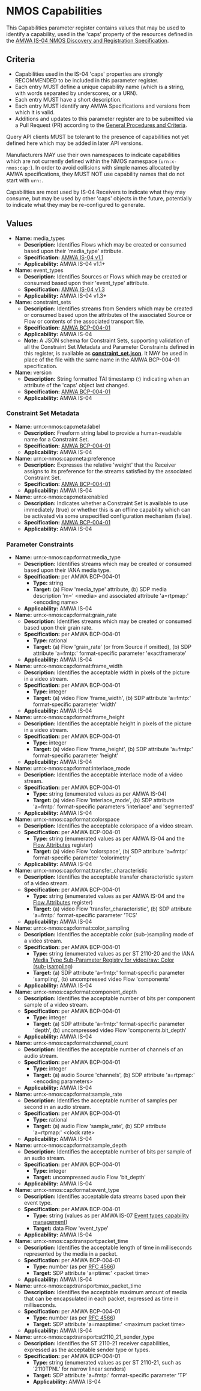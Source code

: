 # NMOS Capabilities

This Capabilities parameter register contains values that may be used to identify a capability, used in the 'caps' property of the resources defined in the [AMWA IS-04 NMOS Discovery and Registration Specification](https://specs.amwa.tv/is-04/).

## Criteria

- Capabilities used in the IS-04 'caps' properties are strongly RECOMMENDED to be included in this parameter register.
- Each entry MUST define a unique capability name (which is a string, with words separated by underscores, or a URN).
- Each entry MUST have a short description.
- Each entry MUST identify any AMWA Specifications and versions from which it is valid.
- Additions and updates to this parameter register are to be submitted via a Pull Request (PR) according to the [General Procedures and Criteria](../common/).

Query API clients MUST be tolerant to the presence of capabilities not yet defined here which may be added in later API versions.

Manufacturers MAY use their own namespaces to indicate capabilities which are not currently defined within the NMOS namespace (`urn:x-nmos:cap:`). In order to avoid collisions with simple names allocated by AMWA specifications, they MUST NOT use capability names that do not start with `urn:`.

Capabilities are most used by IS-04 Receivers to indicate what they may consume, but may be used by other 'caps' objects in the future, potentially to indicate what they may be re-configured to generate.

## Values

- **Name:** media_types
  - **Description:** Identifies Flows which may be created or consumed based upon their 'media_type' attribute.
  - **Specification:** [AMWA IS-04 v1.1](https://specs.amwa.tv/is-04/v1.1.x/)
  - **Applicability:** AMWA IS-04 v1.1+
- **Name:** event_types
  - **Description:** Identifies Sources or Flows which may be created or consumed based upon their 'event_type' attribute.
  - **Specification:** [AMWA IS-04 v1.3](hhttps://specs.amwa.tv/is-04/v1.3.x/)
  - **Applicability:** AMWA IS-04 v1.3+
- **Name:** constraint_sets
  - **Description:** Identifies streams from Senders which may be created or consumed based upon the attributes of the associated Source or Flow or contents of the associated transport file.
  - **Specification:** [AMWA BCP-004-01](https://specs.amwa.tv/bcp-004-01/v1.0.x/)
  - **Applicability:** AMWA IS-04
  - **Note:** A JSON schema for Constraint Sets, supporting validation of all the Constraint Set Metadata and Parameter Constraints defined in this register, is available as **[constraint_set.json](constraint_set.json)**.
    It MAY be used in place of the file with the same name in the AMWA BCP-004-01 specification.
- **Name:** version
  - **Description:** String formatted TAI timestamp (<seconds>:<nanoseconds>) indicating when an attribute of the 'caps' object last changed.
  - **Specification:** [AMWA BCP-004-01](https://specs.amwa.tv/bcp-004-01/v1.0.x/)
  - **Applicability:** AMWA IS-04

### Constraint Set Metadata

- **Name:** urn:x-nmos:cap:meta:label
  - **Description:** Freeform string label to provide a human-readable name for a Constraint Set.
  - **Specification:** [AMWA BCP-004-01](https://specs.amwa.tv/bcp-004-01/v1.0.x/)
  - **Applicability:** AMWA IS-04
- **Name:** urn:x-nmos:cap:meta:preference
  - **Description:** Expresses the relative 'weight' that the Receiver assigns to its preference for the streams satisfied by the associated Constraint Set.
  - **Specification:** [AMWA BCP-004-01](https://specs.amwa.tv/bcp-004-01/v1.0.x/)
  - **Applicability:** AMWA IS-04
- **Name:** urn:x-nmos:cap:meta:enabled
  - **Description:** Indicates whether a Constraint Set is available to use immediately (true) or whether this is an offline capability which can be activated via some unspecified configuration mechanism (false).
  - **Specification:** [AMWA BCP-004-01](https://specs.amwa.tv/bcp-004-01/v1.0.x/)
  - **Applicability:** AMWA IS-04

### Parameter Constraints

- **Name:** urn:x-nmos:cap:format:media_type
  - **Description:** Identifies streams which may be created or consumed based upon their IANA media type.
  - **Specification:** per AMWA BCP-004-01
    - **Type:** string
    - **Target:** (a) Flow 'media_type' attribute, (b) SDP media description 'm=' \<media\> and associated attribute 'a=rtpmap:' \<encoding name\>
  - **Applicability:** AMWA IS-04
- **Name:** urn:x-nmos:cap:format:grain_rate
  - **Description:** Identifies streams which may be created or consumed based upon their grain rate.
  - **Specification:** per AMWA BCP-004-01
    - **Type:** rational
    - **Target:** (a) Flow 'grain_rate' (or from Source if omitted), (b) SDP attribute 'a=fmtp:' format-specific parameter 'exactframerate'
  - **Applicability:** AMWA IS-04
- **Name:** urn:x-nmos:cap:format:frame_width
  - **Description:** Identifies the acceptable width in pixels of the picture in a video stream.
  - **Specification:** per AMWA BCP-004-01
    - **Type:** integer
    - **Target:** (a) video Flow 'frame_width', (b) SDP attribute 'a=fmtp:' format-specific parameter 'width'
  - **Applicability:** AMWA IS-04
- **Name:** urn:x-nmos:cap:format:frame_height
  - **Description:** Identifies the acceptable height in pixels of the picture in a video stream.
  - **Specification:** per AMWA BCP-004-01
    - **Type:** integer
    - **Target:** (a) video Flow 'frame_height', (b) SDP attribute 'a=fmtp:' format-specific parameter 'height'
  - **Applicability:** AMWA IS-04
- **Name:** urn:x-nmos:cap:format:interlace_mode
  - **Description:** Identifies the acceptable interlace mode of a video stream.
  - **Specification:** per AMWA BCP-004-01
    - **Type:** string (enumerated values as per AMWA IS-04)
    - **Target:** (a) video Flow 'interlace_mode', (b) SDP attribute 'a=fmtp:' format-specific parameters 'interlace' and 'segmented'
  - **Applicability:** AMWA IS-04
- **Name:** urn:x-nmos:cap:format:colorspace
  - **Description:** Identifies the acceptable colorspace of a video stream.
  - **Specification:** per AMWA BCP-004-01
    - **Type:** string (enumerated values as per AMWA IS-04 and the [Flow Attributes](../flow-attributes/) register)
    - **Target:** (a) video Flow 'colorspace', (b) SDP attribute 'a=fmtp:' format-specific parameter 'colorimetry'
  - **Applicability:** AMWA IS-04
- **Name:** urn:x-nmos:cap:format:transfer_characteristic
  - **Description:** Identifies the acceptable transfer characteristic system of a video stream.
  - **Specification:** per AMWA BCP-004-01
    - **Type:** string (enumerated values as per AMWA IS-04 and the [Flow Attributes](../flow-attributes/) register)
    - **Target:** (a) video Flow 'transfer_characteristic', (b) SDP attribute 'a=fmtp:' format-specific parameter 'TCS'
  - **Applicability:** AMWA IS-04
- **Name:** urn:x-nmos:cap:format:color_sampling
  - **Description:** Identifies the acceptable color (sub-)sampling mode of a video stream.
  - **Specification:** per AMWA BCP-004-01
    - **Type:** string (enumerated values as per ST 2110-20 and the IANA [Media Type Sub-Parameter Registry for video/raw: Color (sub-)sampling][color-sampling])
    - **Target:** (a) SDP attribute 'a=fmtp:' format-specific parameter 'sampling', (b) uncompressed video Flow 'components'
  - **Applicability:** AMWA IS-04
- **Name:** urn:x-nmos:cap:format:component_depth
  - **Description:** Identifies the acceptable number of bits per component sample of a video stream.
  - **Specification:** per AMWA BCP-004-01
    - **Type:** integer
    - **Target:** (a) SDP attribute 'a=fmtp:' format-specific parameter 'depth', (b) uncompressed video Flow 'components.bit_depth'
  - **Applicability:** AMWA IS-04
- **Name:** urn:x-nmos:cap:format:channel_count
  - **Description:** Identifies the acceptable number of channels of an audio stream.
  - **Specification:** per AMWA BCP-004-01
    - **Type:** integer
    - **Target:** (a) audio Source 'channels', (b) SDP attribute 'a=rtpmap:' \<encoding parameters\>
  - **Applicability:** AMWA IS-04
- **Name:** urn:x-nmos:cap:format:sample_rate
  - **Description:** Identifies the acceptable number of samples per second in an audio stream.
  - **Specification:** per AMWA BCP-004-01
    - **Type:** rational
    - **Target:** (a) audio Flow 'sample_rate', (b) SDP attribute 'a=rtpmap:' \<clock rate\>
  - **Applicability:** AMWA IS-04
- **Name:** urn:x-nmos:cap:format:sample_depth
  - **Description:** Identifies the acceptable number of bits per sample of an audio stream.
  - **Specification:** per AMWA BCP-004-01
    - **Type:** integer
    - **Target:** uncompressed audio Flow 'bit_depth'
  - **Applicability:** AMWA IS-04
- **Name:** urn:x-nmos:cap:format:event_type
  - **Description:** Identifies acceptable data streams based upon their event type.
  - **Specification:** per AMWA BCP-004-01
    - **Type:** string (values as per AMWA IS-07 [Event types capability management](https://github.com/AMWA-TV/nmos-event-tally/blob/v1.0.1/docs/3.0.%20Event%20types.md#event-types-capability-management))
    - **Target:** data Flow 'event_type'
  - **Applicability:** AMWA IS-04
- **Name:** urn:x-nmos:cap:transport:packet_time
  - **Description:** Identifies the acceptable length of time in milliseconds represented by the media in a packet.
  - **Specification:** per AMWA BCP-004-01
    - **Type:** number (as per [RFC 4566][RFC-4566])
    - **Target:** SDP attribute 'a=ptime:' \<packet time\>
  - **Applicability:** AMWA IS-04
- **Name:** urn:x-nmos:cap:transport:max_packet_time
  - **Description:** Identifies the acceptable maximum amount of media that can be encapsulated in each packet, expressed as time in milliseconds.
  - **Specification:** per AMWA BCP-004-01
    - **Type:** number (as per [RFC 4566][RFC-4566])
    - **Target:** SDP attribute 'a=maxptime:' \<maximum packet time\>
  - **Applicability:** AMWA IS-04
- **Name:** urn:x-nmos:cap:transport:st2110_21_sender_type
  - **Description:** Identifies the ST 2110-21 receiver capabilities, expressed as the acceptable sender type or types.
  - **Specification:** per AMWA BCP-004-01
    - **Type:** string (enumerated values as per ST 2110-21, such as '2110TPNL' for narrow linear senders)
    - **Target:** SDP attribute 'a=fmtp:' format-specific parameter 'TP'
    - **Applicability:** AMWA IS-04

[RFC-4566]: https://tools.ietf.org/html/rfc4566 "SDP: Session Description Protocol"
[color-sampling]: https://www.iana.org/assignments/media-type-sub-parameters/media-type-sub-parameters.xhtml#media-type-sub-parameters-15 "Media Type Sub-Parameter Registry for video/raw: Color (sub-)sampling"
